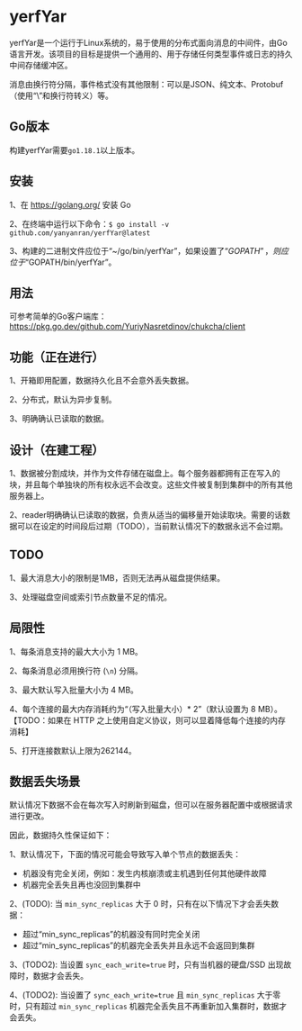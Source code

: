 # yerfYar
yerfYar是一个运行于Linux系统的，易于使用的分布式面向消息的中间件，由Go语言开发。该项目的目标是提供一个通用的、用于存储任何类型事件或日志的持久中间存储缓冲区。

消息由换行符分隔，事件格式没有其他限制：可以是JSON、纯文本、Protobuf（使用“\”和换行符转义）等。

## Go版本
构建yerfYar需要`go1.18.1`以上版本。

## 安装
1、在 https://golang.org/ 安装 Go

2、在终端中运行以下命令：`$ go install -v github.com/yanyanran/yerfYar@latest`

3、构建的二进制文件应位于“~/go/bin/yerfYar”，如果设置了“$GOPATH”，则应位于“$GOPATH/bin/yerfYar”。

## 用法
可参考简单的Go客户端库：https://pkg.go.dev/github.com/YuriyNasretdinov/chukcha/client

## 功能（正在进行）
1、开箱即用配置，数据持久化且不会意外丢失数据。

2、分布式，默认为异步复制。

3、明确确认已读取的数据。


## 设计（在建工程）

1、数据被分割成块，并作为文件存储在磁盘上。每个服务器都拥有正在写入的块，并且每个单独块的所有权永远不会改变。这些文件被复制到集群中的所有其他服务器上。

2、reader明确确认已读取的数据，负责从适当的偏移量开始读取块。需要的话数据可以在设定的时间段后过期（TODO），当前默认情况下的数据永远不会过期。

## TODO
1、最大消息大小的限制是1MB，否则无法再从磁盘提供结果。

3、处理磁盘空间或索引节点数量不足的情况。

## 局限性
1、每条消息支持的最大大小为 1 MB。

2、每条消息必须用换行符 (`\n`) 分隔。

3、最大默认写入批量大小为 4 MB。

4、每个连接的最大内存消耗约为“（写入批量大小）* 2”（默认设置为 8 MB）。【TODO：如果在 HTTP 之上使用自定义协议，则可以显着降低每个连接的内存消耗】

5、打开连接数默认上限为262144。

## 数据丢失场景
默认情况下数据不会在每次写入时刷新到磁盘，但可以在服务器配置中或根据请求进行更改。

因此，数据持久性保证如下：

1、默认情况下，下面的情况可能会导致写入单个节点的数据丢失：
- 机器没有完全关闭，例如：发生内核崩溃或主机遇到任何其他硬件故障
- 机器完全丢失且再也没回到集群中

2、(TODO): 当 `min_sync_replicas` 大于 0 时，只有在以下情况下才会丢失数据：
- 超过“min_sync_replicas”的机器没有同时完全关闭
- 超过“min_sync_replicas”的机器完全丢失并且永远不会返回到集群

3、(TODO2): 当设置 `sync_each_write=true` 时，只有当机器的硬盘/SSD 出现故障时，数据才会丢失。 

4、(TODO2): 当设置了 `sync_each_write=true` 且 `min_sync_replicas` 大于零时，只有超过 `min_sync_replicas` 机器完全丢失且不再重新加入集群时，数据才会丢失。